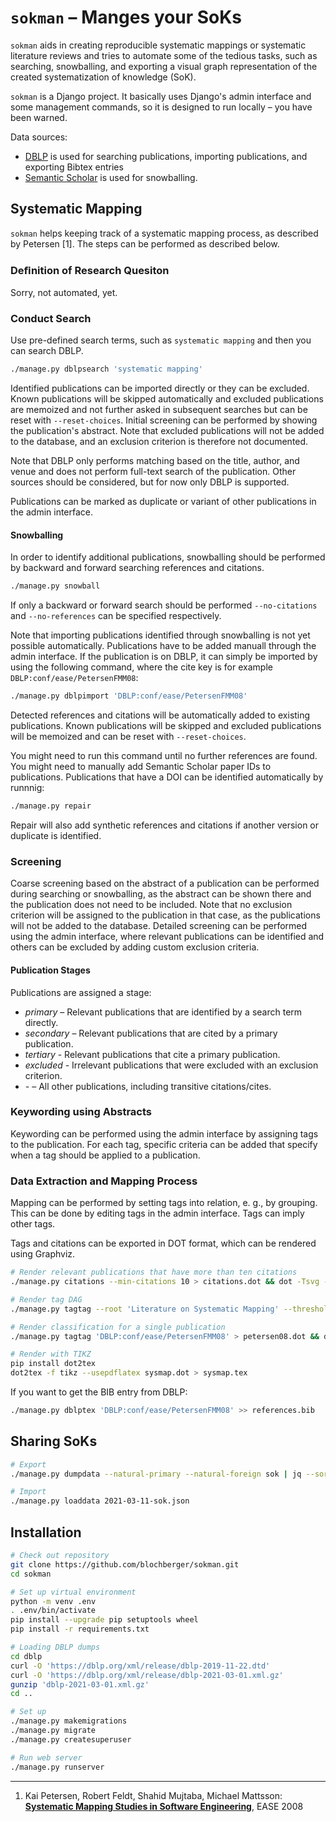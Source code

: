 # `sokman` – Manges your SoKs

`sokman` aids in creating reproducible systematic mappings or systematic literature reviews and tries to automate some of the tedious tasks, such as searching, snowballing, and exporting a visual graph representation of the created systematization of knowledge (SoK).

`sokman` is a Django project. It basically uses Django's admin interface and some management commands, so it is designed to run locally – you have been warned.

Data sources:
- [DBLP](https://dblp.org) is used for searching publications, importing publications, and exporting Bibtex entries
- [Semantic Scholar](https://semanticscholar.org) is used for snowballing.

## Systematic Mapping

`sokman` helps keeping track of a systematic mapping process, as described by Petersen [1]. The steps can be performed as described below.

### Deﬁnition of Research Quesiton

Sorry, not automated, yet.

### Conduct Search

Use pre-defined search terms, such as `systematic mapping` and then you can search DBLP.

```sh
./manage.py dblpsearch 'systematic mapping'
```

Identified publications can be imported directly or they can be excluded. Known publications will be skipped automatically and excluded publications are memoized and not further asked in subsequent searches but can be reset with `--reset-choices`.
Initial screening can be performed by showing the publication's abstract. Note that excluded publications will not be added to the database, and an exclusion criterion is therefore not documented.

Note that DBLP only performs matching based on the title, author, and venue and does not perform full-text search of the publication. Other sources should be considered, but for now only DBLP is supported.

Publications can be marked as duplicate or variant of other publications in the admin interface.

#### Snowballing

In order to identify additional publications, snowballing should be performed by backward and forward searching references and citations.

```sh
./manage.py snowball
```
If only a backward or forward search should be performed `--no-citations` and `--no-references` can be specified respectively.

Note that importing publications identified through snowballing is not yet possible automatically. Publications have to be added manuall through the admin interface. If the publication is on DBLP, it can simply be imported by using the following command, where the cite key is for example `DBLP:conf/ease/PetersenFMM08`:

```sh
./manage.py dblpimport 'DBLP:conf/ease/PetersenFMM08'
```

Detected references and citations will be automatically added to existing publications. Known publications will be skipped and excluded publications will be memoized and can be reset with `--reset-choices`.

You might need to run this command until no further references are found. You might need to manually add Semantic Scholar paper IDs to publications. Publications that have a DOI can be identified automatically by runnnig:

```sh
./manage.py repair
```

Repair will also add synthetic references and citations if another version or duplicate is identified.

### Screening

Coarse screening based on the abstract of a publication can be performed during searching or snowballing, as the abstract can be shown there and the publication does not need to be included. Note that no exclusion criterion will be assigned to the publication in that case, as the publications will not be added to the database.
Detailed screening can be performed using the admin interface, where relevant publications can be identified and others can be excluded by adding custom exclusion criteria.

#### Publication Stages

Publications are assigned a stage:
- *primary* – Relevant publications that are identified by a search term directly.
- *secondary* – Relevant publications that are cited by a primary publication.
- *tertiary* - Relevant publications that cite a primary publication.
- *excluded* - Irrelevant publications that were excluded with an exclusion criterion.
- *-* – All other publications, including transitive citations/cites.

### Keywording using Abstracts

Keywording can be performed using the admin interface by assigning tags to the publication. For each tag, specific criteria can be added that specify when a tag should be applied to a publication.

### Data Extraction and Mapping Process

Mapping can be performed by setting tags into relation, e. g., by grouping. This can be done by editing tags in the admin interface. Tags can imply other tags.

Tags and citations can be exported in DOT format, which can be rendered using Graphviz.

```sh
# Render relevant publications that have more than ten citations
./manage.py citations --min-citations 10 > citations.dot && dot -Tsvg -ocitations.svg citations.dot

# Render tag DAG
./manage.py tagtag --root 'Literature on Systematic Mapping' --threshold 1 > sysmap.dot && dot -Tsvg -osysmap.svg sysmap.dot

# Render classification for a single publication
./manage.py tagtag 'DBLP:conf/ease/PetersenFMM08' > petersen08.dot && dot -Tsvg -opetersen08.svg petersen08.dot

# Render with TIKZ
pip install dot2tex
dot2tex -f tikz --usepdflatex sysmap.dot > sysmap.tex
```

If you want to get the BIB entry from DBLP:

```sh
./manage.py dblptex 'DBLP:conf/ease/PetersenFMM08' >> references.bib
```

## Sharing SoKs

```sh
# Export
./manage.py dumpdata --natural-primary --natural-foreign sok | jq --sort-keys > "$(date '+%Y-%m-%d')-sk.json"

# Import
./manage.py loaddata 2021-03-11-sok.json
```

## Installation

```sh
# Check out repository
git clone https://github.com/blochberger/sokman.git
cd sokman

# Set up virtual environment
python -m venv .env
. .env/bin/activate
pip install --upgrade pip setuptools wheel
pip install -r requirements.txt

# Loading DBLP dumps
cd dblp
curl -O 'https://dblp.org/xml/release/dblp-2019-11-22.dtd'
curl -O 'https://dblp.org/xml/release/dblp-2021-03-01.xml.gz'
gunzip 'dblp-2021-03-01.xml.gz'
cd ..

# Set up
./manage.py makemigrations
./manage.py migrate
./manage.py createsuperuser

# Run web server
./manage.py runserver
```

---

1. Kai Petersen, Robert Feldt, Shahid Mujtaba, Michael Mattsson: [**Systematic Mapping Studies in Software Engineering**](http://ewic.bcs.org/content/ConWebDoc/19543), EASE 2008
